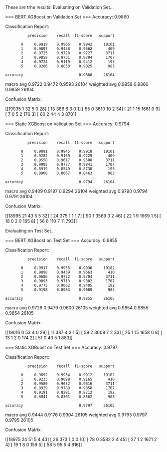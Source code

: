 These are trhe results: 
Evaluating on Validation Set...

=== BERT XGBoost on Validation Set ===
Accuracy: 0.9860

Classification Report:

              precision    recall  f1-score   support

           0     0.9919    0.9965    0.9942     19101
           1     0.9897    0.9438    0.9662       409
           2     0.9725    0.9728    0.9727      3711
           3     0.9858    0.9731    0.9794      1707
           4     0.9724    0.9119    0.9412       193
           5     0.9206    0.8850    0.9025       983

    accuracy                         0.9860     26104
   macro avg     0.9722    0.9472    0.9593     26104
weighted avg     0.9859    0.9860    0.9859     26104

Confusion Matrix:

[[19035     1    32     5     0    28]
 [   13   386     6     3     0     1]
 [   55     0  3610    10     2    34]
 [   21     1    15  1661     0     9]
 [    7     0     5     2   176     3]
 [   60     2    44     4     3   870]]

=== Static XGBoost on Validation Set ===
Accuracy: 0.9794

Classification Report:

              precision    recall  f1-score   support

           0     0.9891    0.9945    0.9918     19101
           1     0.9282    0.9169    0.9225       409
           2     0.9558    0.9617    0.9588      3711
           3     0.9905    0.9777    0.9841      1707
           4     0.8919    0.8549    0.8730       193
           5     0.8900    0.8067    0.8463       983

    accuracy                         0.9794     26104
   macro avg     0.9409    0.9187    0.9294     26104
weighted avg     0.9790    0.9794    0.9791     26104

Confusion Matrix:

[[18995    21    43     5     5    32]
 [   24   375     1     1     1     7]
 [   90     1  3569     3     2    46]
 [   22     1     9  1669     1     5]
 [   18     0     2     0   165     8]
 [   56     6   110     7    11   793]]

Evaluating on Test Set...

=== BERT XGBoost on Test Set ===
Accuracy: 0.9855

Classification Report:

              precision    recall  f1-score   support

           0     0.9917    0.9955    0.9936     19102
           1     0.9898    0.9439    0.9663       410
           2     0.9686    0.9722    0.9704      3711
           3     0.9893    0.9713    0.9802      1707
           4     0.9775    0.9062    0.9405       192
           5     0.9198    0.8983    0.9089       983

    accuracy                         0.9855     26105
   macro avg     0.9728    0.9479    0.9600     26105
weighted avg     0.9854    0.9855    0.9854     26105

Confusion Matrix:

[[19016     0    53     4     0    29]
 [   11   387     4     2     1     5]
 [   59     2  3608     7     2    33]
 [   25     1    15  1658     0     8]
 [   13     1     2     0   174     2]
 [   51     0    43     5     1   883]]

=== Static XGBoost on Test Set ===
Accuracy: 0.9797

Classification Report:

              precision    recall  f1-score   support

           0     0.9892    0.9934    0.9912     19102
           1     0.9233    0.9098    0.9165       410
           2     0.9580    0.9652    0.9616      3711
           3     0.9929    0.9789    0.9858      1707
           4     0.9191    0.8281    0.8712       192
           5     0.8841    0.8301    0.8562       983

    accuracy                         0.9797     26105
   macro avg     0.9444    0.9176    0.9304     26105
weighted avg     0.9795    0.9797    0.9795     26105

Confusion Matrix:

[[18975    24    51     5     4    43]
 [   26   373     1     0     0    10]
 [   78     0  3582     2     4    45]
 [   27     1     2  1671     2     4]
 [   19     1     8     0   159     5]
 [   58     5    95     5     4   816]]
